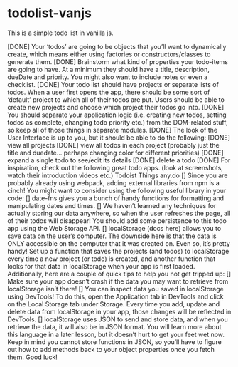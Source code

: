 # todolist-vanjs

This is a simple todo list in vanilla js.

[DONE] Your ‘todos’ are going to be objects that you’ll want to dynamically create, which means either using factories or constructors/classes to generate them.
[DONE] Brainstorm what kind of properties your todo-items are going to have. At a minimum they should have a title, description, dueDate and priority. You might also want to include notes or even a checklist.
[DONE] Your todo list should have projects or separate lists of todos. When a user first opens the app, there should be some sort of ‘default’ project to which all of their todos are put. Users should be able to create new projects and choose which project their todos go into.
[DONE] You should separate your application logic (i.e. creating new todos, setting todos as complete, changing todo priority etc.) from the DOM-related stuff, so keep all of those things in separate modules.
[DONE] The look of the User Interface is up to you, but it should be able to do the following:
[DONE] view all projects
[DONE] view all todos in each project (probably just the title and duedate… perhaps changing color for different priorities)
[DONE] expand a single todo to see/edit its details
[DONE] delete a todo
[DONE] For inspiration, check out the following great todo apps. (look at screenshots, watch their introduction videos etc.)
Todoist
Things
any.do
[] Since you are probably already using webpack, adding external libraries from npm is a cinch! You might want to consider using the following useful library in your code:
[] date-fns gives you a bunch of handy functions for formatting and manipulating dates and times.
[] We haven’t learned any techniques for actually storing our data anywhere, so when the user refreshes the page, all of their todos will disappear! You should add some persistence to this todo app using the Web Storage API.
[] localStorage (docs here) allows you to save data on the user’s computer. The downside here is that the data is ONLY accessible on the computer that it was created on. Even so, it’s pretty handy! Set up a function that saves the projects (and todos) to localStorage every time a new project (or todo) is created, and another function that looks for that data in localStorage when your app is first loaded. Additionally, here are a couple of quick tips to help you not get tripped up:
[] Make sure your app doesn’t crash if the data you may want to retrieve from localStorage isn’t there!
[] You can inspect data you saved in localStorage using DevTools! To do this, open the Application tab in DevTools and click on the Local Storage tab under Storage. Every time you add, update and delete data from localStorage in your app, those changes will be reflected in DevTools.
[] localStorage uses JSON to send and store data, and when you retrieve the data, it will also be in JSON format. You will learn more about this language in a later lesson, but it doesn’t hurt to get your feet wet now. Keep in mind you cannot store functions in JSON, so you’ll have to figure out how to add methods back to your object properties once you fetch them. Good luck!
